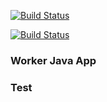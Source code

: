 [![Build Status](http://52.90.86.110:8080/buildStatus/icon?job=instavote%2Fworker-build&subject=Build&color=blue)](http://52.90.86.110:8080/job/instavote/job/worker-build)

[![Build Status](http://52.90.86.110:8080/buildStatus/icon?job=instavote%2Fworker-test&subject=UnitTest)](http://52.90.86.110:8080/job/instavote/job/worker-test/)

### Worker Java App
### Test
